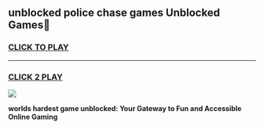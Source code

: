 
## unblocked police chase games Unblocked Games👋
<h3>
<a href="https://premium.freeplayer.one?title=unblocked_police_chase_games&ref=16F">CLICK TO PLAY</a></h3>
<hr>

<h3>
<a href="https://premium.freeplayer.one?title=unblocked_police_chase_games&ref=16F">CLICK 2 PLAY</a>
  
</h3>

<a href="https://premium.freeplayer.one?title=unblocked_police_chase_games&ref=16F/"><img src="https://clearcache.store/games.png"></a>


**worlds hardest game unblocked: Your Gateway to Fun and Accessible Online Gaming**
